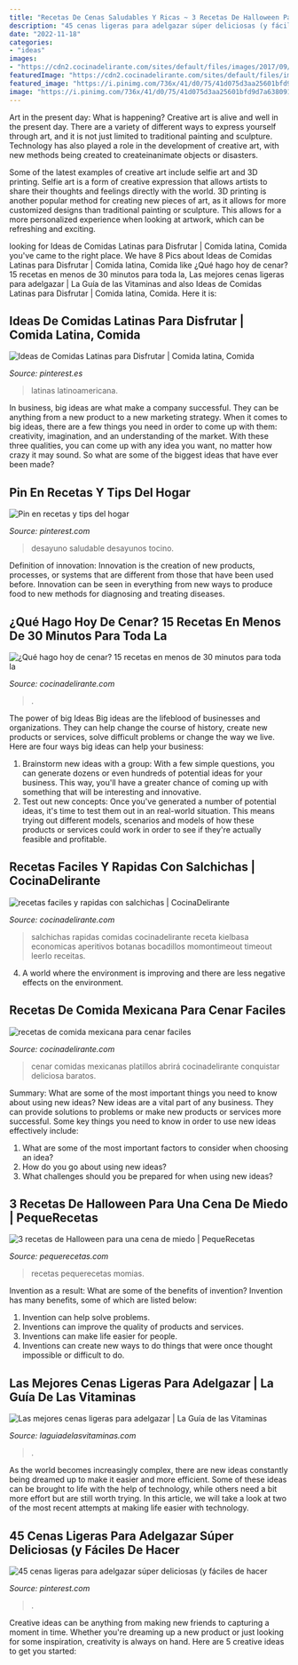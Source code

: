 ```yaml
---
title: "Recetas De Cenas Saludables Y Ricas ~ 3 Recetas De Halloween Para Una Cena De Miedo"
description: "45 cenas ligeras para adelgazar súper deliciosas (y fáciles de hacer"
date: "2022-11-18"
categories:
- "ideas"
images:
- "https://cdn2.cocinadelirante.com/sites/default/files/images/2017/09/10recetasdeliciosasconsalchichas.jpg"
featuredImage: "https://cdn2.cocinadelirante.com/sites/default/files/images/2018/09/recetas-de-comida-mexicana-para-cenar-faciles.jpg"
featured_image: "https://i.pinimg.com/736x/41/d0/75/41d075d3aa25601bfd9d7a638091fc52.jpg"
image: "https://i.pinimg.com/736x/41/d0/75/41d075d3aa25601bfd9d7a638091fc52.jpg"
---
```



Art in the present day: What is happening?
Creative art is alive and well in the present day. There are a variety of different ways to express yourself through art, and it is not just limited to traditional painting and sculpture. Technology has also played a role in the development of creative art, with new methods being created to createinanimate objects or disasters. 

Some of the latest examples of creative art include selfie art and 3D printing. Selfie art is a form of creative expression that allows artists to share their thoughts and feelings directly with the world. 3D printing is another popular method for creating new pieces of art, as it allows for more customized designs than traditional painting or sculpture. This allows for a more personalized experience when looking at artwork, which can be refreshing and exciting.

	

		
looking for Ideas de Comidas Latinas para Disfrutar | Comida latina, Comida you've came to the right place. We have 8 Pics about Ideas de Comidas Latinas para Disfrutar | Comida latina, Comida like ¿Qué hago hoy de cenar? 15 recetas en menos de 30 minutos para toda la, Las mejores cenas ligeras para adelgazar | La Guía de las Vitaminas and also Ideas de Comidas Latinas para Disfrutar | Comida latina, Comida. Here it is:
		
    
## Ideas De Comidas Latinas Para Disfrutar | Comida Latina, Comida

<img loading=lazy src="https://i.pinimg.com/736x/3f/b8/44/3fb8446ae8ef893f9ffa8c2e96be859d--latina-thermomix.jpg" onerror="this.onerror=null;this.src='https://tse1.mm.bing.net/th?id=OIP.KzdXCQqzm4zt9k8uDUx-vQHaLG&amp;pid=15.1';" alt="Ideas de Comidas Latinas para Disfrutar | Comida latina, Comida">

_Source: pinterest.es_

>latinas latinoamericana. 

	

In business, big ideas are what make a company successful. They can be anything from a new product to a new marketing strategy. When it comes to big ideas, there are a few things you need in order to come up with them: creativity, imagination, and an understanding of the market. With these three qualities, you can come up with any idea you want, no matter how crazy it may sound. So what are some of the biggest ideas that have ever been made?

    
## Pin En Recetas Y Tips Del Hogar

<img loading=lazy src="https://i.pinimg.com/736x/41/d0/75/41d075d3aa25601bfd9d7a638091fc52.jpg" onerror="this.onerror=null;this.src='https://tse1.mm.bing.net/th?id=OIP.TS8fW6czSVok-84fbIDlkQHaIh&amp;pid=15.1';" alt="Pin en recetas y tips del hogar">

_Source: pinterest.com_

>desayuno saludable desayunos tocino. 

	

Definition of innovation:
Innovation is the creation of new products, processes, or systems that are different from those that have been used before. Innovation can be seen in everything from new ways to produce food to new methods for diagnosing and treating diseases.

    
## ¿Qué Hago Hoy De Cenar? 15 Recetas En Menos De 30 Minutos Para Toda La

<img loading=lazy src="https://cdn2.cocinadelirante.com/sites/default/files/images/2020/05/recetas-para-cenar-en-casa-faciles.jpg" onerror="this.onerror=null;this.src='https://tse2.mm.bing.net/th?id=OIP.VxSrEFOC6a5TgzztHb2L_QHaFj&amp;pid=15.1';" alt="¿Qué hago hoy de cenar? 15 recetas en menos de 30 minutos para toda la">

_Source: cocinadelirante.com_

>. 

	

The power of big Ideas
Big ideas are the lifeblood of businesses and organizations. They can help change the course of history, create new products or services, solve difficult problems or change the way we live.
Here are four ways big ideas can help your business: 
1. Brainstorm new ideas with a group: With a few simple questions, you can generate dozens or even hundreds of potential ideas for your business. This way, you'll have a greater chance of coming up with something that will be interesting and innovative.
2. Test out new concepts: Once you've generated a number of potential ideas, it's time to test them out in an real-world situation. This means trying out different models, scenarios and models of how these products or services could work in order to see if they're actually feasible and profitable. 

    
## Recetas Faciles Y Rapidas Con Salchichas | CocinaDelirante

<img loading=lazy src="https://cdn2.cocinadelirante.com/sites/default/files/images/2017/09/10recetasdeliciosasconsalchichas.jpg" onerror="this.onerror=null;this.src='https://tse2.mm.bing.net/th?id=OIP.IlyDlM800eJZXk36_DbrcgHaH1&amp;pid=15.1';" alt="recetas faciles y rapidas con salchichas | CocinaDelirante">

_Source: cocinadelirante.com_

>salchichas rapidas comidas cocinadelirante receta kielbasa economicas aperitivos botanas bocadillos momontimeout timeout leerlo receitas. 

	

4. A world where the environment is improving and there are less negative effects on the environment. 

    
## Recetas De Comida Mexicana Para Cenar Faciles

<img loading=lazy src="https://cdn2.cocinadelirante.com/sites/default/files/images/2018/09/recetas-de-comida-mexicana-para-cenar-faciles.jpg" onerror="this.onerror=null;this.src='https://tse4.mm.bing.net/th?id=OIP.8cN0_N7pcFbKPVhoKGxnnwHaFj&amp;pid=15.1';" alt="recetas de comida mexicana para cenar faciles">

_Source: cocinadelirante.com_

>cenar comidas mexicanas platillos abrirá cocinadelirante conquistar deliciosa baratos. 

	

Summary: What are some of the most important things you need to know about using new ideas?
New ideas are a vital part of any business. They can provide solutions to problems or make new products or services more successful. Some key things you need to know in order to use new ideas effectively include:
1. What are some of the most important factors to consider when choosing an idea?
2. How do you go about using new ideas?
3. What challenges should you be prepared for when using new ideas?

    
## 3 Recetas De Halloween Para Una Cena De Miedo | PequeRecetas

<img loading=lazy src="https://www.pequerecetas.com/wp-content/uploads/2016/10/recetas-de-halloween-1.jpg" onerror="this.onerror=null;this.src='https://tse2.mm.bing.net/th?id=OIP.9D4mMD5UjXDUC9e_nN3ArwHaLH&amp;pid=15.1';" alt="3 recetas de Halloween para una cena de miedo | PequeRecetas">

_Source: pequerecetas.com_

>recetas pequerecetas momias. 

	

Invention as a result: What are some of the benefits of invention?
Invention has many benefits, some of which are listed below: 
1. Invention can help solve problems. 
2. Inventions can improve the quality of products and services. 
3. Inventions can make life easier for people. 
4. Inventions can create new ways to do things that were once thought impossible or difficult to do.

    
## Las Mejores Cenas Ligeras Para Adelgazar | La Guía De Las Vitaminas

<img loading=lazy src="https://laguiadelasvitaminas.com/wp-content/uploads/2014/03/Las-mejores-cenas-ligeras-para-adelgazar.jpg" onerror="this.onerror=null;this.src='https://tse4.mm.bing.net/th?id=OIP.JlnWbNw4CAt0tM59vT5cPAHaLG&amp;pid=15.1';" alt="Las mejores cenas ligeras para adelgazar | La Guía de las Vitaminas">

_Source: laguiadelasvitaminas.com_

>. 

	

As the world becomes increasingly complex, there are new ideas constantly being dreamed up to make it easier and more efficient. Some of these ideas can be brought to life with the help of technology, while others need a bit more effort but are still worth trying. In this article, we will take a look at two of the most recent attempts at making life easier with technology.

    
## 45 Cenas Ligeras Para Adelgazar Súper Deliciosas (y Fáciles De Hacer

<img loading=lazy src="https://i.pinimg.com/736x/e1/9c/71/e19c7121db653424bf95ed08659b02bd.jpg" onerror="this.onerror=null;this.src='https://tse1.mm.bing.net/th?id=OIP.7lSR1t6Wt_aSbGL1NR0_MwHaLH&amp;pid=15.1';" alt="45 cenas ligeras para adelgazar súper deliciosas (y fáciles de hacer">

_Source: pinterest.com_

>. 

	

Creative ideas can be anything from making new friends to capturing a moment in time. Whether you're dreaming up a new product or just looking for some inspiration, creativity is always on hand. Here are 5 creative ideas to get you started: 

